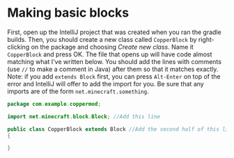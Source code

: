 
# Making basic blocks

First, open up the IntelliJ project that was created when you ran the gradle builds. Then, you should create a new class called `CopperBlock` by right-clicking on the package and choosing _Create new class_. Name it `CopperBlock` and press OK. The file that opens up will have code almost matching what I've written below. You should add the lines with comments (use `//` to make a comment in Java) after them so that it matches exactly. Note: if you add `extends Block` first, you can press `Alt-Enter` on top of the error and IntelliJ will offer to add the import for you. Be sure that any imports are of the form `net.minecraft.something`.

```java
package com.example.coppermod;

import net.minecraft.block.Block; //Add this line

public class CopperBlock extends Block //Add the second half of this line
{

}
```